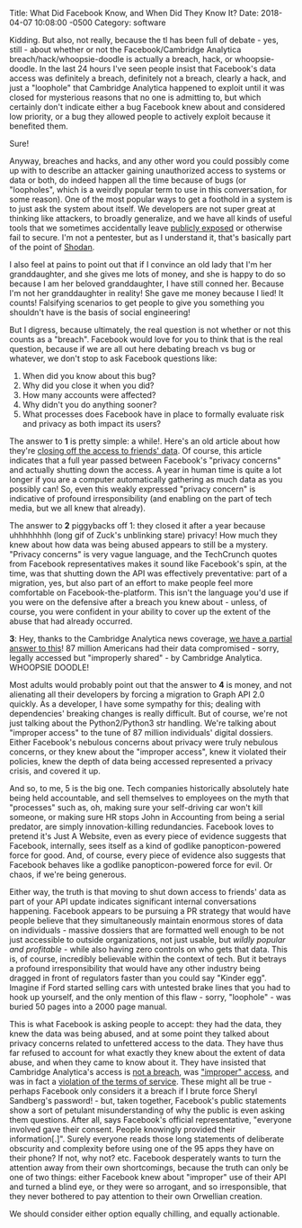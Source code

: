 Title:  What Did Facebook Know, and When Did They Know It?
Date:   2018-04-07 10:08:00 -0500
Category: software

Kidding. But also, not really, because the tl has been full of debate - yes, still - about whether or not the Facebook/Cambridge Analytica breach/hack/whoopsie-doodle is actually a breach, hack, or whoopsie-doodle. In the last 24 hours I've seen people insist that Facebook's data access was definitely a breach, definitely not a breach, clearly a hack, and just a "loophole" that Cambridge Analytica happened to exploit until it was closed for mysterious reasons that no one is admitting to, but which certainly don't indicate either a bug Facebook knew about and considered low priority, or a bug they allowed people to actively exploit because it benefited them.

Sure!

Anyway, breaches and hacks, and any other word you could possibly come up with to describe an attacker gaining unauthorized access to systems or data or both, do indeed happen all the time because of bugs (or "loopholes", which is a weirdly popular term to use in this conversation, for some reason). One of the most popular ways to get a foothold in a system is to just ask the system about itself. We developers are not super great at thinking like attackers, to broadly generalize, and we have all kinds of useful tools that we sometimes accidentally leave [publicly exposed](https://twitter.com/hanno/status/982530027135922179) or otherwise fail to secure. I'm not a pentester, but as I understand it, that's basically part of the point of [Shodan](https://www.shodan.io/). 

I also feel at pains to point out that if I convince an old lady that I'm her granddaughter, and she gives me lots of money, and she is happy to do so because I am her beloved granddaughter, I have still conned her. Because I'm not her granddaughter in reality! She gave me money because I lied! It counts! Falsifying scenarios to get people to give you something you shouldn't have is the basis of social engineering! 

But I digress, because ultimately, the real question is not whether or not this counts as a "breach". Facebook would love for you to think that is the real question, because if we are all out here debating breach vs bug or whatever, we don't stop to ask Facebook questions like:

1. When did you know about this bug?
2. Why did you close it when you did? 
3. How many accounts were affected?
4. Why didn't you do anything sooner?
5. What processes does Facebook have in place to formally evaluate risk and privacy as both impact its users?


The answer to **1** is pretty simple: a while!. Here's an old article about how they're [closing off the access to friends' data](https://techcrunch.com/2015/04/28/facebook-api-shut-down/). Of course, this article indicates that a full year passed between Facebook's "privacy concerns" and actually shutting down the access. A year in human time is quite a lot longer if you are a computer automatically gathering as much data as you possibly can! So, even this weakly expressed "privacy concern" is indicative of profound irresponsibility (and enabling on the part of tech media, but we all knew that already).

The answer to **2** piggybacks off 1: they closed it after a year because uhhhhhhhh (long gif of Zuck's unblinking stare) privacy! How much they knew about how data was being abused appears to still be a mystery. "Privacy concerns" is very vague language, and the TechCrunch quotes from Facebook representatives makes it sound like Facebook's spin, at the time, was that shutting down the API was effectively preventative: part of a migration, yes, but also part of an effort to make people feel more comfortable on Facebook-the-platform. This isn't the language you'd use if you were on the defensive after a breach you knew about - unless, of course, you were confident in your ability to cover up the extent of the abuse that had already occurred. 

**3**: Hey, thanks to the Cambridge Analytica news coverage, [we have a partial answer to this](http://nymag.com/selectall/2018/04/facebook-cambridge-analytica-had-data-on-87-million-people.html)! 87 million Americans had their data compromised - sorry, legally accessed but "improperly shared" - by Cambridge Analytica. WHOOPSIE DOODLE!

Most adults would probably point out that the answer to **4** is money, and not alienating all their developers by forcing a migration to Graph API 2.0 quickly. As a developer, I have some sympathy for this; dealing with dependencies' breaking changes is really difficult. But of course, we're not just talking about the Python2/Python3 str handling. We're talking about "improper access" to the tune of 87 million individuals' digital dossiers. Either Facebook's nebulous concerns about privacy were truly nebulous concerns, or they knew about the "improper access", knew it violated their policies, knew the depth of data being accessed represented a privacy crisis, and covered it up.

And so, to me, 5 is the big one. Tech companies historically absolutely hate being held accountable, and sell themselves to employees on the myth that "processes" such as, oh, making sure your self-driving car won't kill someone, or making sure HR stops John in Accounting from being a serial predator, are simply innovation-killing redundancies. Facebook loves to pretend it's Just A Website, even as every piece of evidence suggests that Facebook, internally, sees itself as a kind of godlike panopticon-powered force for good. And, of course, every piece of evidence also suggests that Facebook behaves like a godlike panopticon-powered force for evil. Or chaos, if we're being generous. 

Either way, the truth is that moving to shut down access to friends' data as part of your API update indicates significant internal conversations happening. Facebook appears to be pursuing a PR strategy that would have people believe that they simultaneously maintain enormous stores of data on individuals - massive dossiers that are formatted well enough to be not just accessible to outside organizations, not just usable, but *wildly popular and profitable* - while also having zero controls on who gets that data. This is, of course, incredibly believable within the context of tech. But it betrays a profound irresponsibility that would have any other industry being dragged in front of regulators faster than you could say "Kinder egg". Imagine if Ford started selling cars with untested brake lines that you had to hook up yourself, and the only mention of this flaw - sorry, "loophole" - was buried 50 pages into a 2000 page manual. 

This is what Facebook is asking people to accept: they had the data, they knew the data was being abused, and at some point they talked about privacy concerns related to unfettered access to the data. They have thus far refused to account for what exactly they knew about the extent of data abuse, and when they came to know about it. They have insisted that Cambridge Analytica's access is [not a breach](https://newsroom.fb.com/news/2018/03/suspending-cambridge-analytica/), was ["improper" access](http://www.adweek.com/digital/facebook-says-cambridge-analytica-may-have-shared-the-personal-info-of-87-million-people/), and was in fact a [violation of the terms of service](https://techcrunch.com/2018/04/06/facebook-reportedly-suspends-aggregateiq-over-connection-to-improper-data-sharing/). These might all be true - perhaps Facebook only considers it a breach if I brute force Sheryl Sandberg's password! - but, taken together, Facebook's public statements show a sort of petulant misunderstanding of why the public is even asking them questions. After all, says Facebook's official representative, "everyone involved gave their consent. People knowingly provided their information[.]". Surely everyone reads those long statements of deliberate obscurity and complexity before using one of the 95 apps they have on their phone? If not, why not? etc. Facebook desperately wants to turn the attention away from their own shortcomings, because the truth can only be one of two things: either Facebook knew about "improper" use of their API and turned a blind eye, or they were so arrogant, and so irresponsible, that they never bothered to pay attention to their own Orwellian creation.

We should consider either option equally chilling, and equally actionable.